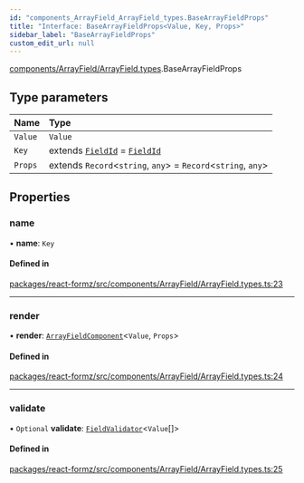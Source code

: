 ```yaml
---
id: "components_ArrayField_ArrayField_types.BaseArrayFieldProps"
title: "Interface: BaseArrayFieldProps<Value, Key, Props>"
sidebar_label: "BaseArrayFieldProps"
custom_edit_url: null
---
```


[components/ArrayField/ArrayField.types](../modules/components_ArrayField_ArrayField_types.md).BaseArrayFieldProps

## Type parameters

| Name | Type |
| :------ | :------ |
| `Value` | `Value` |
| `Key` | extends [`FieldId`](../modules/types_field.md#fieldid) = [`FieldId`](../modules/types_field.md#fieldid) |
| `Props` | extends `Record`<`string`, `any`\> = `Record`<`string`, `any`\> |

## Properties

### name

• **name**: `Key`

#### Defined in

[packages/react-formz/src/components/ArrayField/ArrayField.types.ts:23](https://github.com/ZerryStack/react-formz/blob/1ba1704/packages/react-formz/src/components/ArrayField/ArrayField.types.ts#L23)

___

### render

• **render**: [`ArrayFieldComponent`](../modules/components_ArrayField_ArrayField_types.md#arrayfieldcomponent)<`Value`, `Props`\>

#### Defined in

[packages/react-formz/src/components/ArrayField/ArrayField.types.ts:24](https://github.com/ZerryStack/react-formz/blob/1ba1704/packages/react-formz/src/components/ArrayField/ArrayField.types.ts#L24)

___

### validate

• `Optional` **validate**: [`FieldValidator`](../modules/types_field.md#fieldvalidator)<`Value`[]\>

#### Defined in

[packages/react-formz/src/components/ArrayField/ArrayField.types.ts:25](https://github.com/ZerryStack/react-formz/blob/1ba1704/packages/react-formz/src/components/ArrayField/ArrayField.types.ts#L25)
